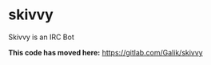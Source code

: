 skivvy
======

Skivvy is an IRC Bot
 
**This code has moved here:** https://gitlab.com/Galik/skivvy
